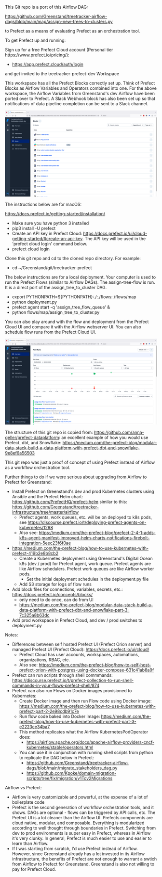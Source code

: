 This Git repo is a port of this Airflow DAG:

https://github.com/Greenstand/treetracker-airflow-dags/blob/main/map/assign-new-trees-to-clusters.py

to Prefect as a means of evaluating Prefect as an orchestration tool.

To get Prefect up and running:

Sign up for a free Prefect Cloud account (Personal tier https://www.prefect.io/pricing/):

- https://app.prefect.cloud/auth/login

and get invited to the treetracker-prefect-dev Workspace

This workspace has all the Prefect Blocks correctly set up. Think of Prefect Blocks as Airflow Variables and Operators combined into one. For the above workspace, the Airflow Variables from Greenstand's dev Airflow have been ported over to Prefect. A Slack Webhook block has also been set up so that notifications of data pipeline completion can be sent to a Slack channel.

![alt text](https://github.com/huang-pan/treetracker-prefect/blob/master/prefect%20blocks.png?raw=true)


The instructions below are for macOS:

https://docs.prefect.io/getting-started/installation/
- Make sure you have python 3 installed
- pip3 install -U prefect
- Create an API key in Prefect Cloud: https://docs.prefect.io/ui/cloud-getting-started/#create-an-api-key. The API key will be used in the 'prefect cloud login' command below.
- prefect cloud login

Clone this git repo and cd to the cloned repo directory. For example:

- cd ~/Greenstand/git/treetracker-prefect

The below instructions are for a local deployment. Your computer is used to run the Prefect Flows (similar to Airflow DAGs). The assign-tree-flow is run. It is a direct port of the assign_tree_to_cluster DAG.
- export PYTHONPATH=${PYTHONPATH}:./:./flows:./flows/map
- python deployment.py
- prefect agent start -q 'assign_tree_flow_queue' &
- python flows/map/assign_tree_to_cluster.py

You can also play around with the flow and deployment from the Prefect Cloud UI and compare it with the Airflow webserver UI. You can also schedule flow runs from the Prefect Cloud UI.

![alt text](https://github.com/huang-pan/treetracker-prefect/blob/master/prefect%20flow%20runs.png?raw=true)


The structure of this git repo is copied from: https://github.com/anna-geller/prefect-dataplatform: an excellent example of how you would use Prefect, dbt, and Snowflake: https://medium.com/the-prefect-blog/modular-data-stack-build-a-data-platform-with-prefect-dbt-and-snowflake-9e8ef6a56503

This git repo was just a proof of concept of using Prefect instead of Airflow as a workflow orchestration tool.

Further things to do if we were serious about upgrading from Airflow to Prefect for Greenstand:

- Install Prefect on Greenstand's dev and prod Kubernetes clusters using Ansible and the Prefect Helm chart: https://github.com/PrefectHQ/prefect-helm similar to this: https://github.com/Greenstand/treetracker-infrastructure/tree/master/airflow
  - Prefect agents, work queues, etc. will be on deployed to k8s pods, see https://discourse.prefect.io/t/deploying-prefect-agents-on-kubernetes/1298
  - Also see: https://medium.com/the-prefect-blog/prefect-2-4-1-adds-k8s-agent-manifest-improved-helm-charts-notifications-firebolt-integration-5eec23f6f0ae
- https://medium.com/the-prefect-blog/how-to-use-kubernetes-with-prefect-419b2e8b8cb2
    - Create a Kubernetes deployment using Greenstand's Digital Ocean k8s (dev / prod) for Prefect agent, work queue. Prefect agents are like Airflow schedulers. Prefect work queues are like Airflow worker pods.
	    - Set the initial deployment schedules in the deployment.py file
    - Add S3 storage for logs of flow runs
- Add block files for connections, variables, secrets, etc.: https://docs.prefect.io/concepts/blocks/
	- only need to do once, can do from UI
	- https://medium.com/the-prefect-blog/modular-data-stack-build-a-data-platform-with-prefect-dbt-and-snowflake-part-3-7c325a8b63dc
- Add prod workspace in Prefect Cloud, and dev / prod switches to deployment.py

Notes:
- Differences between self hosted Prefect UI (Prefect Orion server) and managed Prefect UI (Prefect Cloud): https://docs.prefect.io/ui/cloud/
	- Prefect Cloud has user accounts, workspaces, automations, organizations, RBAC, etc.
	- Also see: https://medium.com/the-prefect-blog/how-to-self-host-prefect-orion-with-postgres-using-docker-compose-631c41ab8a9f
- Prefect can run scripts through shell commmands: https://discourse.prefect.io/t/prefect-collection-to-run-shell-commands-in-your-flows-prefect-shell/874
- Prefect can also run Flows on Docker images provisioned to Kubernetes: 
  - Create Docker image and then run Flow code using Docker image: https://medium.com/the-prefect-blog/how-to-use-kubernetes-with-prefect-part-2-2e98cdb91c7e
  - Run flow code baked into Docker image: https://medium.com/the-prefect-blog/how-to-use-kubernetes-with-prefect-part-3-e2223ce34ba7
  - This method replicates what the Airflow KubernetesPodOperator does:
  	- https://airflow.apache.org/docs/apache-airflow-providers-cncf-kubernetes/stable/operators.html
  - You can use it in conjunction with running shell scripts from python to replicate the DAG below in Prefect:
	- https://github.com/Greenstand/treetracker-airflow-dags/blob/main/migrate_stakeholders_dag.py
	- https://github.com/Kpoke/domain-migration-scripts/tree/fix/migration/v1Tov2Migrations


Airflow vs Prefect:
- Airflow is very customizable and powerful, at the expense of a lot of boilerplate code
- Prefect is the second generation of workflow orchestration tools, and it shows. DAGs are optional - flows can be triggered by API calls, etc. The Prefect UI is a lot cleaner than the Airflow UI. Prefects components are cloud native, modular, and composable. Everything is modularized according to well thought through boundaries in Prefect. Switching from dev to prod environments is super easy in Prefect, whereas in Airflow it's very clunky. In general, Prefect is much easier to use and easier to learn than Airflow.
- If I was starting from scratch, I'd use Prefect instead of Airflow. However, since Greenstand already has a lot invested in its Airflow infrastructure, the benefits of Prefect are not enough to warrant a swtich from Airflow to Prefect for Greenstand. Greenstand is also not willing to pay for Prefect Cloud.
